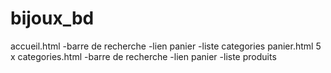 # bijoux_bd


accueil.html  -barre de recherche  -lien panier -liste categories
panier.html
5 x categories.html  -barre de recherche -lien panier -liste produits
